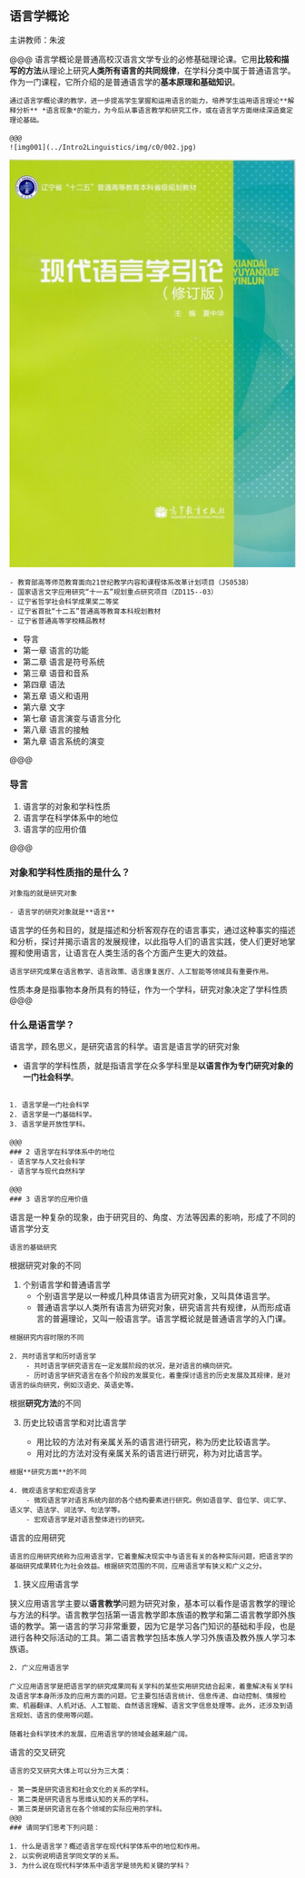 ## 语言学概论

主讲教师：朱波

@@@
语言学概论是普通高校汉语言文学专业的必修基础理论课。它用**比较和描写的方法**从理论上研究**人类所有语言的共同规律**，在学科分类中属于普通语言学。作为一门课程，它所介绍的是普通语言学的**基本原理和基础知识**。
~~~~
通过语言学概论课的教学，进一步提高学生掌握和运用语言的能力，培养学生运用语言理论**解释分析** *语言现象*的能力，为今后从事语言教学和研究工作，或在语言学方面继续深造奠定理论基础。

@@@
![img001](../Intro2Linguistics/img/c0/002.jpg)
~~~~
![img002](../Intro2Linguistics/img/c0/001.jpg)
~~~~
- 教育部高等师范教育面向21世纪教学内容和课程体系改革计划项目（JS053B）
- 国家语言文字应用研究“十一五”规划重点研究项目（ZD115--03）
- 辽宁省哲学社会科学成果奖二等奖
- 辽宁省首批“十二五”普通高等教育本科规划教材
- 辽宁省普通高等学校精品教材

~~~~
- 导言
- 第一章 语言的功能
- 第二章 语言是符号系统
- 第三章 语音和音系 
- 第四章 语法
- 第五章 语义和语用 
- 第六章 文字 
- 第七章 语言演变与语言分化 
- 第八章 语言的接触 
- 第九章 语言系统的演变 

@@@
### 导言

1. 语言学的对象和学科性质
2. 语言学在科学体系中的地位
3. 语言学的应用价值 

@@@

### 对象和学科性质指的是什么？

~~~~
对象指的就是研究对象

- 语言学的研究对象就是**语言**
~~~~
语言学的任务和目的，就是描述和分析客观存在的语言事实，通过这种事实的描述和分析，探讨并揭示语言的发展规律，以此指导人们的语言实践，使人们更好地掌握和使用语言，让语言在人类生活的各个方面产生更大的效益。
~~~~
语言学研究成果在语言教学、语言政策、语言康复医疗、人工智能等领域具有重要作用。
~~~~
性质本身是指事物本身所具有的特征，作为一个学科，研究对象决定了学科性质
@@@
### 什么是语言学？
语言学，顾名思义，是研究语言的科学。语言是语言学的研究对象

- 语言学的学科性质，就是指语言学在众多学科里是**以语言作为专门研究对象的一门社会科学**。

~~~~

1. 语言学是一门社会科学 
2. 语言学是一门基础科学。 
3. 语言学是开放性学科。

@@@
### 2 语言学在科学体系中的地位
- 语言学与人文社会科学
- 语言学与现代自然科学

@@@
### 3 语言学的应用价值
~~~~
语言是一种复杂的现象，由于研究目的、角度、方法等因素的影响，形成了不同的语言学分支 
~~~~
语言的基础研究
~~~~
根据研究对象的不同
1. 个别语言学和普通语言学
    - 个别语言学是以一种或几种具体语言为研究对象，又叫具体语言学。
    - 普通语言学以人类所有语言为研究对象，研究语言共有规律，从而形成语言的普遍理论，又叫一般语言学。语言学概论就是普通语言学的入门课。
~~~~
根据研究内容时限的不同

2. 共时语言学和历时语言学
    - 共时语言学研究语言在一定发展阶段的状况，是对语言的横向研究。
    - 历时语言学研究语言在各个阶段的发展变化，着重探讨语言的历史发展及其规律，是对语言的纵向研究，例如汉语史、英语史等。
~~~~
根据**研究方法**的不同

3. 历史比较语言学和对比语言学

    - 用比较的方法对有亲属关系的语言进行研究，称为历史比较语言学。
    - 用对比的方法对没有亲属关系的语言进行研究，称为对比语言学。
~~~~
根据**研究方面**的不同

4. 微观语言学和宏观语言学
    - 微观语言学对语言系统内部的各个结构要素进行研究。例如语音学、音位学、词汇学、语义学、语法学、词法学、句法学等。
    - 宏观语言学是对语言整体进行的研究。
~~~~
语言的应用研究
~~~~
语言的应用研究统称为应用语言学，它着重解决现实中与语言有关的各种实际问题，把语言学的基础研究成果转化为社会效益。根据研究范围的不同，应用语言学有狭义和广义之分。
~~~~
1. 狭义应用语言学

狭义应用语言学主要以**语言教学**问题为研究对象，基本可以看作是语言教学的理论与方法的科学。语言教学包括第一语言教学即本族语的教学和第二语言教学即外族语的教学。第一语言的学习非常重要，因为它是学习各门知识的基础和手段，也是进行各种交际活动的工具。第二语言教学包括本族人学习外族语及教外族人学习本族语。

~~~~
2. 广义应用语言学

广义应用语言学是把语言学的研究成果同有关学科的某些实用研究结合起来，着重解决有关学科及语言学本身所涉及的应用方面的问题。它主要包括语言统计、信息传递、自动控制、情报检索、机器翻译、人机对话、人工智能、自然语言理解、语言文字信息处理等。此外，还涉及到语言规划、语言的使用等问题。

随着社会科学技术的发展，应用语言学的领域会越来越广阔。
~~~~
语言的交叉研究
~~~~
语言的交叉研究大体上可以分为三大类：

- 第一类是研究语言和社会文化的关系的学科。
- 第二类是研究语言与思维认知的关系的学科。
- 第三类是研究语言在各个领域的实际应用的学科。
@@@
### 请同学们思考下列问题：

1. 什么是语言学？概述语言学在现代科学体系中的地位和作用。
2. 以实例说明语言学同文学的关系。
3. 为什么说在现代科学体系中语言学是领先和关键的学科？

